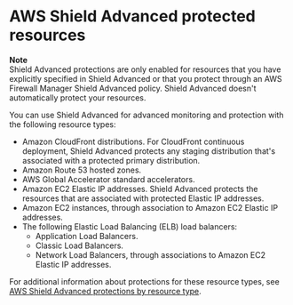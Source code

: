 # AWS Shield Advanced protected resources<a name="ddos-advanced-summary-protected-resources"></a>

**Note**  
Shield Advanced protections are only enabled for resources that you have explicitly specified in Shield Advanced or that you protect through an AWS Firewall Manager Shield Advanced policy\. Shield Advanced doesn't automatically protect your resources\. 

You can use Shield Advanced for advanced monitoring and protection with the following resource types:
+ Amazon CloudFront distributions\. For CloudFront continuous deployment, Shield Advanced protects any staging distribution that's associated with a protected primary distribution\. 
+ Amazon Route 53 hosted zones\.
+ AWS Global Accelerator standard accelerators\.
+ Amazon EC2 Elastic IP addresses\. Shield Advanced protects the resources that are associated with protected Elastic IP addresses\. 
+ Amazon EC2 instances, through association to Amazon EC2 Elastic IP addresses\. 
+ The following Elastic Load Balancing \(ELB\) load balancers:
  + Application Load Balancers\.
  + Classic Load Balancers\.
  + Network Load Balancers, through associations to Amazon EC2 Elastic IP addresses\. 

For additional information about protections for these resource types, see [AWS Shield Advanced protections by resource type](ddos-protections-by-resource-type.md)\.